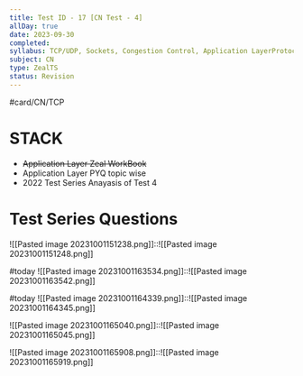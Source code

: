 ```yaml
---
title: Test ID - 17 [CN Test - 4]
allDay: true
date: 2023-09-30
completed: 
syllabus: TCP/UDP, Sockets, Congestion Control, Application LayerProtocols (DNS, SMTP, POP, FTP, HTTP And DHCP).
subject: CN
type: ZealTS
status: Revision
---
```

#card/CN/TCP
# STACK
- ~~Application Layer Zeal WorkBook~~
- Application Layer PYQ topic wise
- 2022 Test Series Anayasis of Test 4


# Test Series Questions

![[Pasted image 20231001151238.png]]::![[Pasted image 20231001151248.png]] <!--SR:!2023-11-06,7,268-->

#today ![[Pasted image 20231001163534.png]]::![[Pasted image 20231001163542.png]]


#today ![[Pasted image 20231001164339.png]]::![[Pasted image 20231001164345.png]]

![[Pasted image 20231001165040.png]]::![[Pasted image 20231001165045.png]] <!--SR:!2023-11-10,11,270-->


![[Pasted image 20231001165908.png]]::![[Pasted image 20231001165919.png]] <!--SR:!2023-10-31,3,250-->
   


